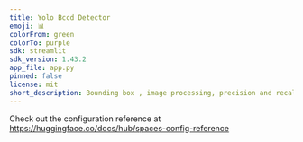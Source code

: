 ```yaml
---
title: Yolo Bccd Detector
emoji: 📊
colorFrom: green
colorTo: purple
sdk: streamlit
sdk_version: 1.43.2
app_file: app.py
pinned: false
license: mit
short_description: Bounding box , image processing, precision and recall
---
```


Check out the configuration reference at https://huggingface.co/docs/hub/spaces-config-reference
